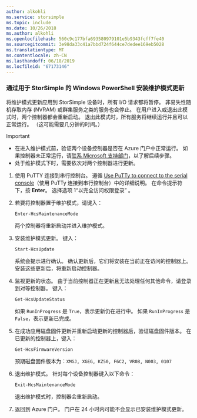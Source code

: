 ```yaml
---
author: alkohli
ms.service: storsimple
ms.topic: include
ms.date: 10/26/2018
ms.author: alkohli
ms.openlocfilehash: 560c9c177bfa693580979101e5b9343fcff7fe40
ms.sourcegitcommit: 3e98da33c41a7bbd724f644ce7dedee169eb5028
ms.translationtype: MT
ms.contentlocale: zh-CN
ms.lasthandoff: 06/18/2019
ms.locfileid: "67173146"
---
```

### <a name="install-maintenance-mode-updates-via-windows-powershell-for-storsimple"></a>通过用于 StorSimple 的 Windows PowerShell 安装维护模式更新

将维护模式更新应用到 StorSimple 设备时，所有 I/O 请求都将暂停。 非易失性随机存取内存 (NVRAM) 或群集服务之类的服务也会停止。 在用户进入或退出此模式时，两个控制器都会重新启动。 退出此模式时，所有服务将继续运行并且可以正常运行。 （这可能需要几分钟的时间。）

> [!IMPORTANT]
> * 在进入维护模式前，验证两个设备控制器是否在 Azure 门户中正常运行。 如果控制器未正常运行，请[联系 Microsoft 支持部门](../articles/storsimple/storsimple-8000-contact-microsoft-support.md)，以了解后续步骤。
> * 处于维护模式下时，需要依次对两个控制器进行更新。

1. 使用 PuTTY 连接到串行控制台。 遵循 [Use PuTTy to connect to the serial console](../articles/storsimple/storsimple-8000-deployment-walkthrough-u2.md#use-putty-to-connect-to-the-device-serial-console)（使用 PuTTy 连接到串行控制台）中的详细说明。 在命令提示符下，按 **Enter**。 选择选项 1“以完全访问权限登录”  。

2. 若要将控制器置于维护模式，请键入：
    
    `Enter-HcsMaintenanceMode`

    两个控制器将重新启动并进入维护模式。

3. 安装维护模式更新。 键入：

    `Start-HcsUpdate`

    系统会提示进行确认。 确认更新后，它们将安装在当前正在访问的控制器上。 安装这些更新后，将重新启动控制器。

4. 监视更新的状态。 由于当前控制器正在更新且无法处理任何其他命令，请登录到对等控制器。 键入：

    `Get-HcsUpdateStatus`

    如果 `RunInProgress` 是 `True`，表示更新仍在进行中。 如果 `RunInProgress` 是 `False`，表示更新已完成。

5. 在成功应用磁盘固件更新并重新启动更新的控制器后，验证磁盘固件版本。 在已更新的控制器上，键入：

    `Get-HcsFirmwareVersion`
   
    预期磁盘固件版本为：`XMGJ, XGEG, KZ50, F6C2, VR08, N003, 0107`

6. 退出维护模式。 针对每个设备控制器键入以下命令：

    `Exit-HcsMaintenanceMode`

    退出维护模式时，控制器会重新启动。

7. 返回到 Azure 门户。 门户在 24 小时内可能不会显示已安装维护模式更新。